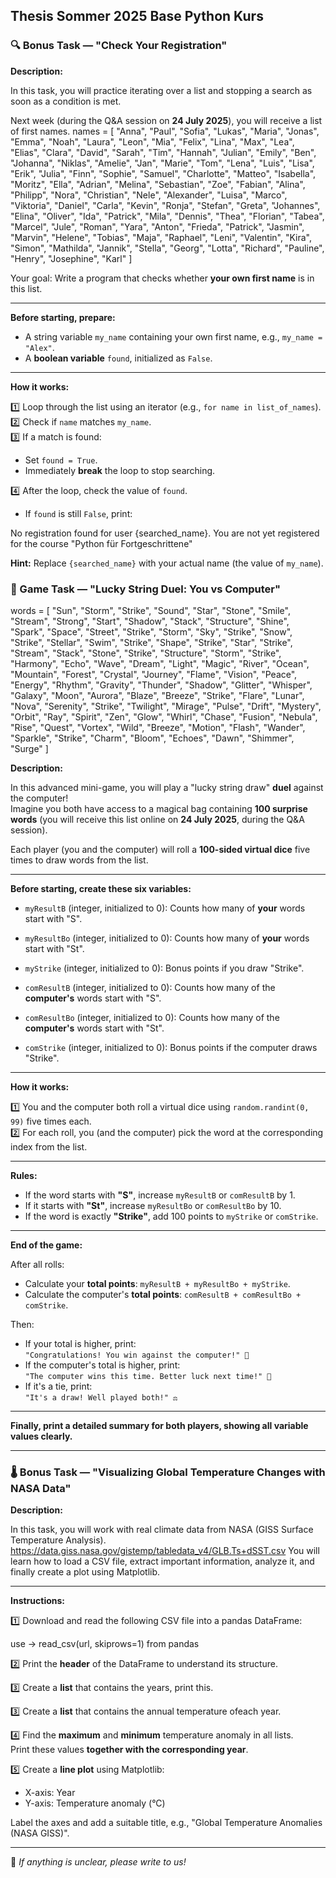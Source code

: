 ## Thesis Sommer 2025 Base Python Kurs

### 🔍 Bonus Task — "Check Your Registration"

**Description:**

In this task, you will practice iterating over a list and stopping a search as soon as a condition is met.

Next week (during the Q&A session on **24 July 2025**), you will receive a list of first names. 
names = [
    "Anna", "Paul", "Sofia", "Lukas", "Maria", "Jonas", "Emma", "Noah", "Laura", "Leon",
    "Mia", "Felix", "Lina", "Max", "Lea", "Elias", "Clara", "David", "Sarah", "Tim",
    "Hannah", "Julian", "Emily", "Ben", "Johanna", "Niklas", "Amelie", "Jan", "Marie", "Tom",
    "Lena", "Luis", "Lisa", "Erik", "Julia", "Finn", "Sophie", "Samuel", "Charlotte", "Matteo",
    "Isabella", "Moritz", "Ella", "Adrian", "Melina", "Sebastian", "Zoe", "Fabian", "Alina", "Philipp",
    "Nora", "Christian", "Nele", "Alexander", "Luisa", "Marco", "Viktoria", "Daniel", "Carla", "Kevin",
    "Ronja", "Stefan", "Greta", "Johannes", "Elina", "Oliver", "Ida", "Patrick", "Mila", "Dennis",
    "Thea", "Florian", "Tabea", "Marcel", "Jule", "Roman", "Yara", "Anton", "Frieda", "Patrick",
    "Jasmin", "Marvin", "Helene", "Tobias", "Maja", "Raphael", "Leni", "Valentin", "Kira", "Simon",
    "Mathilda", "Jannik", "Stella", "Georg", "Lotta", "Richard", "Pauline", "Henry", "Josephine", "Karl"
]

Your goal: Write a program that checks whether **your own first name** is in this list.

---

**Before starting, prepare:**

- A string variable `my_name` containing your own first name, e.g., `my_name = "Alex"`.
- A **boolean variable** `found`, initialized as `False`.

---

**How it works:**

1️⃣ Loop through the list using an iterator (e.g., `for name in list_of_names`).  
2️⃣ Check if `name` matches `my_name`.  
3️⃣ If a match is found:

- Set `found = True`.
- Immediately **break** the loop to stop searching.

4️⃣ After the loop, check the value of `found`.

- If `found` is still `False`, print:

No registration found for user {searched_name}. You are not yet registered for the course "Python für Fortgeschrittene"

**Hint:** Replace `{searched_name}` with your actual name (the value of `my_name`).

### 🎲 Game Task — "Lucky String Duel: You vs Computer"

words = [
    "Sun", "Storm", "Strike", "Sound", "Star", "Stone", "Smile", "Stream", "Strong", "Start",
    "Shadow", "Stack", "Structure", "Shine", "Spark", "Space", "Street", "Strike", "Storm", 
    "Sky", "Strike", "Snow", "Strike", "Stellar", "Swim", "Strike", "Shape", "Strike", "Star",
    "Strike", "Stream", "Stack", "Stone", "Strike", "Structure", "Storm", "Strike",
    "Harmony", "Echo", "Wave", "Dream", "Light", "Magic", "River", "Ocean", "Mountain", "Forest",
    "Crystal", "Journey", "Flame", "Vision", "Peace", "Energy", "Rhythm", "Gravity", "Thunder", "Shadow",
    "Glitter", "Whisper", "Galaxy", "Moon", "Aurora", "Blaze", "Breeze", "Strike", "Flare", "Lunar", "Nova",
    "Serenity", "Strike", "Twilight", "Mirage", "Pulse", "Drift", "Mystery", "Orbit", "Ray", "Spirit", "Zen",
    "Glow", "Whirl", "Chase", "Fusion", "Nebula", "Rise", "Quest", "Vortex", "Wild", "Breeze",
    "Motion", "Flash", "Wander", "Sparkle", "Strike", "Charm", "Bloom", "Echoes", "Dawn", "Shimmer", "Surge"
]


**Description:**

In this advanced mini-game, you will play a "lucky string draw" **duel** against the computer!  
Imagine you both have access to a magical bag containing **100 surprise words** (you will receive this list online on **24 July 2025**, during the Q&A session).

Each player (you and the computer) will roll a **100-sided virtual dice** five times to draw words from the list.

---

**Before starting, create these six variables:**

- `myResultB` (integer, initialized to 0): Counts how many of **your** words start with "S".
- `myResultBo` (integer, initialized to 0): Counts how many of **your** words start with "St".
- `myStrike` (integer, initialized to 0): Bonus points if you draw "Strike".

- `comResultB` (integer, initialized to 0): Counts how many of the **computer's** words start with "S".
- `comResultBo` (integer, initialized to 0): Counts how many of the **computer's** words start with "St".
- `comStrike` (integer, initialized to 0): Bonus points if the computer draws "Strike".

---

**How it works:**

1️⃣ You and the computer both roll a virtual dice using `random.randint(0, 99)` five times each.  
2️⃣ For each roll, you (and the computer) pick the word at the corresponding index from the list.

---

**Rules:**

- If the word starts with **"S"**, increase `myResultB` or `comResultB` by 1.
- If it starts with **"St"**, increase `myResultBo` or `comResultBo` by 10.
- If the word is exactly **"Strike"**, add 100 points to `myStrike` or `comStrike`.

---

**End of the game:**

After all rolls:

- Calculate your **total points**: `myResultB + myResultBo + myStrike`.
- Calculate the computer's **total points**: `comResultB + comResultBo + comStrike`.

Then:

- If your total is higher, print:  
  `"Congratulations! You win against the computer!" 🎉`
- If the computer's total is higher, print:  
  `"The computer wins this time. Better luck next time!" 🤖`
- If it's a tie, print:  
  `"It's a draw! Well played both!" ⚖️`

---

**Finally, print a detailed summary for both players, showing all variable values clearly.**

---

### 🌡️ Bonus Task — "Visualizing Global Temperature Changes with NASA Data"

**Description:**

In this task, you will work with real climate data from NASA (GISS Surface Temperature Analysis). 
https://data.giss.nasa.gov/gistemp/tabledata_v4/GLB.Ts+dSST.csv
You will learn how to load a CSV file, extract important information, analyze it, and finally create a plot using Matplotlib.

---



**Instructions:**

1️⃣ Download and read the following CSV file into a pandas DataFrame:

use -> read_csv(url, skiprows=1) from pandas

2️⃣ Print the **header** of the DataFrame to understand its structure.

3️⃣ Create a **list** that contains the years, print this.

3️⃣ Create a **list** that contains the annual  temperature ofeach year.

4️⃣ Find the **maximum** and **minimum** temperature anomaly in all lists.  
Print these values **together with the corresponding year**.

5️⃣ Create a **line plot** using Matplotlib:

- X-axis: Year
- Y-axis: Temperature anomaly (°C)

Label the axes and add a suitable title, e.g., "Global Temperature Anomalies (NASA GISS)".

---

💬 *If anything is unclear, please write to us!*

